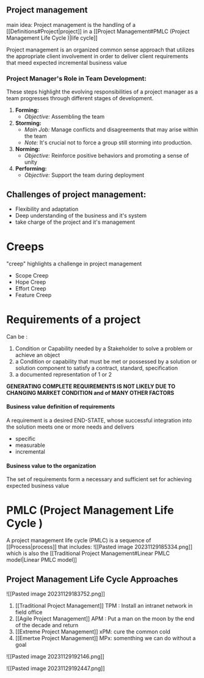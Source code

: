 ## **Project management**
main idea: Project management is the handling of a [[Definitions#Project|project]] in a [[Project Management#PMLC (Project Management Life Cycle )|life cycle]]

Project management is an organized common sense approach that utilizes the appropriate client involvement in order to deliver client requirements that meed expected incremental business value

### Project Manager's Role in Team Development:
These steps highlight the evolving responsibilities of a project manager as a team progresses through different stages of development.
1. **Forming:**
   - *Objective:* Assembling the team
2. **Storming:**
   - *Main Job:* Manage conflicts and disagreements that may arise within the team
   - *Note:* It's crucial not to force a group still storming into production.
3. **Norming:**
   - *Objective:* Reinforce positive behaviors and promoting a sense of unity
4. **Performing:**
   - *Objective:* Support the team during deployment
## Challenges of project management:
- Flexibility and adaptation 
- Deep understanding of the business and it's system 
- take charge of the project and it's management 
# Creeps
"creep" highlights a challenge in project management
- Scope Creep
- Hope Creep
- Effort Creep 
- Feature Creep
# Requirements of a project
Can be :
1. Condition or Capability needed by a Stakeholder to solve a problem or achieve an object 
 2. a Condition or capability that must be met or possessed by a solution or solution component to satisfy a contract, standard, specification 
3. a documented representation of 1 or 2 

**GENERATING COMPLETE REQUIREMENTS IS NOT LIKELY DUE TO CHANGING MARKET CONDITION and of MANY OTHER FACTORS**
#### Business value definition of requirements
A requirement is a desired END-STATE, whose successful integration into the solution meets one or more needs and delivers
- specific 
- measurable 
- incremental 
#### **Business value to the organization**
The set of requirements form a necessary and sufficient set for achieving expected business value 

# PMLC (Project Management Life Cycle )
A project management life cycle (PMLC) is a sequence of [[Process|process]] that includes:
![[Pasted image 20231129185334.png]]
which is also the [[Traditional Project Management#Linear PMLC model|Linear PMLC model]]
## Project Management Life Cycle Approaches
![[Pasted image 20231129183752.png]]

1. [[Traditional Project Management]] TPM : Install an intranet network in field office
2. [[Agile Project Management]] APM : Put a man on the moon by the end of the decade and return 
3. [[Extreme Project Management]] xPM: cure the common cold 
4. [[Emertxe Project Management]] MPx: somenthing we can do without a goal 


![[Pasted image 20231129192146.png]]

![[Pasted image 20231129192447.png]]


